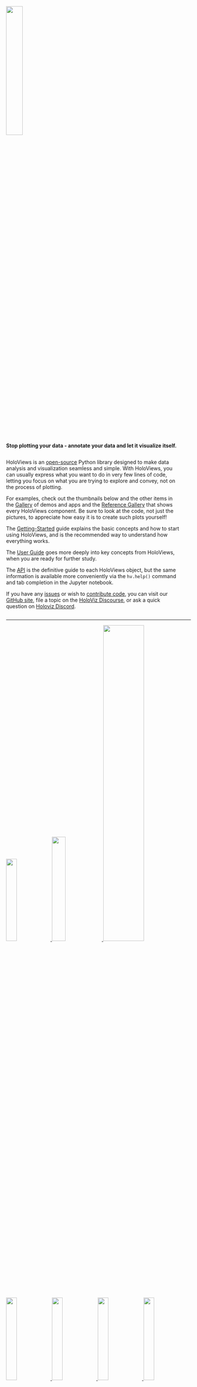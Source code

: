 <h1><img src="_static/logo_horizontal.png" style="width: 30%;"></h1>

**Stop plotting your data - annotate your data and let it visualize
itself.**

<div style="display: flex">
  <div style="width: 95%">

HoloViews is an
[open-source](https://github.com/holoviz/holoviews/blob/main/LICENSE.txt)
Python library designed to make data analysis and visualization seamless
and simple. With HoloViews, you can usually express what you want to do
in very few lines of code, letting you focus on what you are trying to
explore and convey, not on the process of plotting.

For examples, check out the thumbnails below and the other items in the
[Gallery](gallery/index) of demos and apps and the [Reference Gallery](reference/index)
that shows every HoloViews component. Be sure to
look at the code, not just the pictures, to appreciate how easy it is to
create such plots yourself!

The [Getting-Started](getting_started/index) guide explains the basic concepts
and how to start using HoloViews, and is the recommended way to
understand how everything works.

The [User Guide](user_guide/index) goes more deeply into key concepts from
HoloViews, when you are ready for further study.

The [API](reference_manual) is the definitive guide to each HoloViews
object, but the same information is available more conveniently via the
`hv.help()` command and tab completion in the Jupyter notebook.

If you have any [issues](https://github.com/holoviz/holoviews/issues) or
wish to [contribute code](https://help.github.com/articles/about-pull-requests), you can
visit our [GitHub site](https://github.com/holoviz/holoviews), file a
topic on the [HoloViz Discourse](https://discourse.holoviz.org/), or ask a quick question
on [Holoviz Discord](https://discord.gg/AXRHnJU6sP).

</div>

</div>
<hr width='100%'></hr>

<div>
<div >
  <a href="https://holoviews.org/gallery/demos/bokeh/iris_splom_example.html">
    <img src="https://holoviews.org/_images/iris_splom_example.png" width='24%'>    </img> </a>
  <a href="https://holoviews.org/getting_started/Gridded_Datasets.html">
    <img src="https://assets.holoviews.org/collage/cells.png" width='27%'> </img>  </a>
  <a href="https://holoviews.org/gallery/demos/bokeh/scatter_economic.html">
    <img src="https://holoviews.org/_images/scatter_economic.png" width='47%'> </img>    </a>
</div>

<div >
  <a href="https://holoviews.org/gallery/demos/bokeh/square_limit.html">
    <img src="https://holoviews.org/_images/square_limit.png" width='24%'> </a>
  <a href="https://holoviews.org/gallery/demos/bokeh/bars_economic.html">
    <img src="https://holoviews.org/_images/bars_economic.png" width='24%'> </a>
  <a href="https://holoviews.org/gallery/demos/bokeh/texas_choropleth_example.html">
    <img src="https://holoviews.org/_images/texas_choropleth_example.png"    width='24%'> </a>
  <a href="https://holoviews.org/gallery/demos/bokeh/verhulst_mandelbrot.html">
    <img src="https://holoviews.org/_images/verhulst_mandelbrot.png" width='24%'>    </a>
</div>
<div >
    <a href="https://holoviews.org/gallery/demos/bokeh/dropdown_economic.html">
      <img src="https://assets.holoviews.org/collage/dropdown.gif" width='33%'> </a>
    <a href="https://holoviews.org/gallery/demos/bokeh/dragon_curve.html">
      <img src="https://assets.holoviews.org/collage/dragon_fractal.gif" width='30%'> </a>
    <a href="https://holoviews.org/gallery/apps/bokeh/nytaxi_hover.html">
      <img src="https://assets.holoviews.org/collage/ny_datashader.gif" width='33%'> </a>
</div>
</div>

# Installation

![CondaPkg](https://img.shields.io/conda/v/anaconda/holoviews.svg?label=conda%7Cdefaults&style=flat&colorB=4488ff)\_
![PyPI](https://img.shields.io/pypi/v/holoviews.svg)\_
![License](https://img.shields.io/pypi/l/holoviews.svg)\_
![Coverage](https://codecov.io/gh/holoviz/holoviews/branch/main/graph/badge.svg)\_

HoloViews works with Python 3 on Linux, Windows, or Mac, and works
seamlessly with [Jupyter Notebook and JupyterLab](https://jupyter.org).

You can install HoloViews either with `conda` or `pip`, for more information see the [install guide](install).

    conda install holoviews

    pip install holoviews

# Usage

Once you've installed HoloViews, you can get a copy of all the examples
shown on this website:

    holoviews --install-examples
    cd holoviews-examples

Now you can launch Jupyter Notebook or JupyterLab to explore them:

    jupyter notebook

    jupyter lab

After you have successfully installed and configured HoloViews, please
see [Getting Started](getting_started/index).

```{toctree}
:titlesonly:
:hidden:
:maxdepth: 2

Home
Getting Started <getting_started/index>
User Guide <user_guide/index>
Gallery <gallery/index>
Reference Gallery <reference/index>
Developer Guide <developer_guide/index>
Releases <releases>
API <reference_manual/index>
FAQ Roadmap <roadmap>
About <about>
```
